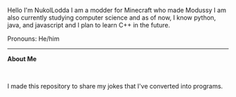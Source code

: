 Hello I'm NukolLodda
I am a modder for Minecraft who made Modussy
I am also currently studying computer science and as of now,
I know python, java, and javascript and I plan to learn C++ in the future.

Pronouns: He/him <br>

---
**About Me**

<br>

I made this repository to share my jokes that I've converted into programs.
